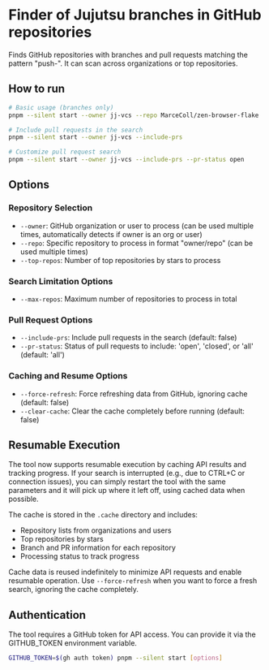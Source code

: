 # Finder of Jujutsu branches in GitHub repositories

Finds GitHub repositories with branches and pull requests matching the pattern "push-".
It can scan across organizations or top repositories.

## How to run

```bash
# Basic usage (branches only)
pnpm --silent start --owner jj-vcs --repo MarceColl/zen-browser-flake

# Include pull requests in the search
pnpm --silent start --owner jj-vcs --include-prs

# Customize pull request search
pnpm --silent start --owner jj-vcs --include-prs --pr-status open
```

## Options

### Repository Selection

- `--owner`: GitHub organization or user to process (can be used multiple times, automatically detects if owner is an org or user)
- `--repo`: Specific repository to process in format "owner/repo" (can be used multiple times)
- `--top-repos`: Number of top repositories by stars to process

### Search Limitation Options

- `--max-repos`: Maximum number of repositories to process in total

### Pull Request Options

- `--include-prs`: Include pull requests in the search (default: false)
- `--pr-status`: Status of pull requests to include: 'open', 'closed', or 'all' (default: 'all')

### Caching and Resume Options

- `--force-refresh`: Force refreshing data from GitHub, ignoring cache (default: false)
- `--clear-cache`: Clear the cache completely before running (default: false)

## Resumable Execution

The tool now supports resumable execution by caching API results and tracking progress.
If your search is interrupted (e.g., due to CTRL+C or connection issues), you can simply
restart the tool with the same parameters and it will pick up where it left off, using
cached data when possible.

The cache is stored in the `.cache` directory and includes:

- Repository lists from organizations and users
- Top repositories by stars
- Branch and PR information for each repository
- Processing status to track progress

Cache data is reused indefinitely to minimize API requests and enable resumable operation.
Use `--force-refresh` when you want to force a fresh search, ignoring the cache completely.

## Authentication

The tool requires a GitHub token for API access. You can provide it via the GITHUB_TOKEN environment variable.

```bash
GITHUB_TOKEN=$(gh auth token) pnpm --silent start [options]
```
